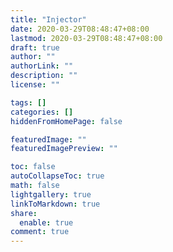 ```yaml
---
title: "Injector"
date: 2020-03-29T08:48:47+08:00
lastmod: 2020-03-29T08:48:47+08:00
draft: true
author: ""
authorLink: ""
description: ""
license: ""

tags: []
categories: []
hiddenFromHomePage: false

featuredImage: ""
featuredImagePreview: ""

toc: false
autoCollapseToc: true
math: false
lightgallery: true
linkToMarkdown: true
share:
  enable: true
comment: true
---
```


<!--more-->
